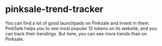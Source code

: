 # pinksale-trend-tracker

You can find a lot of good launchpads on Pinksale and invest in them. PinkSale helps you to see most populer 12 tokens on its website, and you can track their trendings. But here, you can see more trends than on Pinksale.